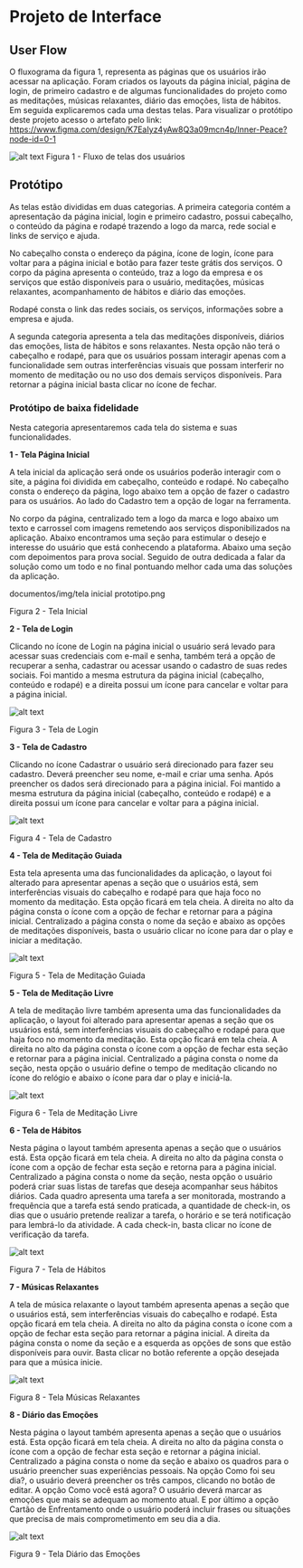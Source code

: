 
# Projeto de Interface

## User Flow

O fluxograma da figura 1, representa as páginas que os usuários irão acessar na aplicação. Foram criados os layouts da página inicial, página de login, de primeiro cadastro e de algumas funcionalidades do projeto como as meditações, músicas relaxantes, diário das emoções, lista de hábitos. Em seguida explicaremos cada uma destas telas. Para visualizar o protótipo deste projeto acesso o artefato pelo link: https://www.figma.com/design/K7EaIyz4yAw8Q3a09mcn4p/Inner-Peace?node-id=0-1 

![alt text](image-1.png)
Figura 1 - Fluxo de telas dos usuários


## Protótipo

As telas estão divididas em duas categorias. A primeira categoria contém a apresentação da página inicial, login e primeiro cadastro, possui cabeçalho, o conteúdo da página e rodapé trazendo a logo da marca, rede social e links de serviço e ajuda. 

No cabeçalho consta o endereço da página, ícone de login, ícone para voltar para a página inicial e botão para fazer teste grátis dos serviços. 
O corpo da página apresenta o conteúdo, traz a logo da empresa e os serviços que estão disponíveis para o usuário, meditações, músicas relaxantes, acompanhamento de hábitos e diário das emoções. 

Rodapé consta o link das redes sociais, os serviços, informações sobre a empresa e ajuda. 

A segunda categoria apresenta a tela das meditações disponíveis, diários das emoções, lista de hábitos e sons relaxantes. Nesta opção não terá o cabeçalho e rodapé, para que os usuários possam interagir apenas com a funcionalidade sem outras interferências visuais que possam interferir no momento de meditação ou no uso dos demais serviços disponíveis. Para retornar a página inicial basta clicar no ícone de fechar.   

### Protótipo de baixa fidelidade

Nesta categoria apresentaremos cada tela do sistema e suas funcionalidades.

**1 - Tela Página Inicial**

A tela inicial da aplicação será onde os usuários poderão interagir com o site, a página foi dividida em cabeçalho, conteúdo e rodapé. No cabeçalho consta o endereço da página, logo abaixo tem a opção de fazer o cadastro para os usuários. Ao lado do Cadastro tem a opção de logar na ferramenta. 

No corpo da página, centralizado tem a logo da marca e logo abaixo um texto e carrossel com imagens remetendo aos serviços disponibilizados na aplicação. Abaixo encontramos uma seção para estimular o desejo e interesse do usuário que está conhecendo a plataforma. Abaixo uma seção com depoimentos para prova social. Seguido de outra dedicada a falar da solução como um todo e no final pontuando melhor cada uma das soluções da aplicação. 


documentos/img/tela inicial prototipo.png 


Figura 2 - Tela Inicial

**2 - Tela de Login**

Clicando no ícone de Login na página inicial o usuário será levado para acessar suas credenciais com e-mail e senha, também terá a opção de recuperar a senha, cadastrar ou acessar usando o cadastro de suas redes sociais. Foi mantido a mesma estrutura da página inicial (cabeçalho, conteúdo e rodapé) e a direita possui um ícone para cancelar e voltar para a página inicial. 

![alt text](image-3.png)

Figura 3 - Tela de Login

**3 - Tela de Cadastro**

Clicando no ícone Cadastrar o usuário será direcionado para fazer seu cadastro. Deverá preencher seu nome, e-mail e criar uma senha. Após preencher os dados será direcionado para a página inicial. Foi mantido a mesma estrutura da página inicial (cabeçalho, conteúdo e rodapé) e a direita possui um ícone para cancelar e voltar para a página inicial.

![alt text](image-4.png)

Figura 4 - Tela de Cadastro

**4 - Tela de Meditação Guiada**

Esta tela apresenta uma das funcionalidades da aplicação, o layout foi alterado para apresentar apenas a seção que o usuários está, sem interferências visuais do cabeçalho e rodapé para que haja foco no momento da meditação. Esta opção ficará em tela cheia. A direita no alto da página consta o ícone com a opção de fechar e retornar para a página inicial. Centralizado a página consta o nome da seção e abaixo as opções de meditações disponíveis, basta o usuário clicar no ícone para dar o play e iniciar a meditação. 

![alt text](tela-meditacao-guiada-vfinal.PNG)

Figura 5 - Tela de Meditação Guiada

**5 - Tela de Meditação Livre**

A tela de meditação livre também apresenta uma das funcionalidades da aplicação, o layout foi alterado para apresentar apenas a seção que os usuários está, sem interferências visuais do cabeçalho e rodapé para que haja foco no momento da meditação. Esta opção ficará em tela cheia. A direita no alto da página consta o ícone com a opção de fechar esta seção e retornar para a página inicial. Centralizado a página consta o nome da seção, nesta opção o usuário define o tempo de meditação clicando no ícone do relógio e abaixo o ícone para dar o play e iniciá-la.  

![alt text](tela-meditacao-livre-vfinal.PNG)

Figura 6 - Tela de Meditação Livre

**6 - Tela de Hábitos**

Nesta página o layout também apresenta apenas a seção que o usuários está. Esta opção ficará em tela cheia. A direita no alto da página consta o ícone com a opção de fechar esta seção e retorna para a página inicial. Centralizado a página consta o nome da seção, nesta opção o usuário poderá criar suas listas de tarefas que deseja acompanhar seus hábitos diários. Cada quadro apresenta uma tarefa a ser monitorada, mostrando a frequência que a tarefa está sendo praticada, a quantidade de check-in, os dias que o usuário pretende realizar a tarefa, o horário e se terá notificação para lembrá-lo da atividade. A cada check-in, basta clicar no ícone de verificação da tarefa.  

![alt text](image-7.png)

Figura 7 - Tela de Hábitos

**7 - Músicas Relaxantes**

A tela de música relaxante o layout também apresenta apenas a seção que o usuários está, sem interferências visuais do cabeçalho e rodapé. Esta opção ficará em tela cheia. A direita no alto da página consta o ícone com a opção de fechar esta seção para retornar a página inicial. A direita da página consta o nome da seção e a esquerda as opções de sons que estão disponíveis para ouvir. Basta clicar no botão referente a opção desejada para que a música inicie.  

![alt text](image-8.png)

Figura 8 - Tela Músicas Relaxantes

**8 - Diário das Emoções**

Nesta página o layout também apresenta apenas a seção que o usuários está. Esta opção ficará em tela cheia. A direita no alto da página consta o ícone com a opção de fechar esta seção e retornar a página inicial. Centralizado a página consta o nome da seção e abaixo os quadros para o usuário preencher suas experiências pessoais. Na opção Como foi seu dia?, o usuário deverá preencher os três campos, clicando no botão de editar. A opção Como você está agora? O usuário deverá marcar as emoções que mais se adequam ao momento atual. E por último a opção Cartão de Enfrentamento onde o usuário poderá incluir frases ou situações que precisa de mais comprometimento em seu dia a dia. 

![alt text](image-9.png)

Figura 9 - Tela Diário das Emoções
